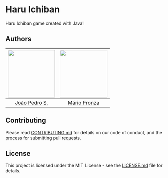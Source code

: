 # Haru Ichiban

Haru Ichiban game created with Java!

## Authors

| [<img src="https://avatars2.githubusercontent.com/u/26466516?v=3&s=150" width="150px;"/>](https://github.com/jpedroschmitz)                | [<img src="https://avatars2.githubusercontent.com/u/26040800?v=3&s=150" width="150px;"/>](https://github.com/MarioFronza) |
|:---------------------:|:-------------------:|
|  [João Pedro S.](https://github.com/jpedroschmitz/)   |     [Mário Fronza](https://github.com/MarioFronza)    |
## Contributing

Please read [CONTRIBUTING.md](CONTRIBUTING.md) for details on our code of conduct, and the process for submitting pull requests.

## License

This project is licensed under the MIT License - see the [LICENSE.md](LICENSE.md) file for details.
